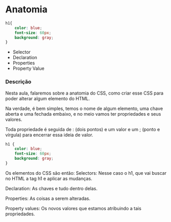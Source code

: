 
# Anatomia 

```css
h1{
    color: blue;
    font-size: 60px;
    background: gray;
}
```

* Selector 
* Declaration
* Properties
* Property Value

### Descrição 

Nesta aula, falaremos sobre a anatomia do CSS, como criar esse CSS para poder alterar algum elemento do HTML.

Na verdade, é bem simples, temos o nome de algum elemento, uma chave aberta e uma fechada embaixo, e no meio vamos ter propriedades e seus valores.

Toda propriedade é seguida de : (dois pontos) e um valor e um ; (ponto e vírgula) para encerrar essa ideia de valor.

```css
h1 {
	color: blue;
	font-size: 60px;
	background: gray;
}
```

Os elementos do CSS são então:
Selectors: Nesse caso o h1, que vai buscar no HTML a tag h1 e aplicar as mudanças.

Declaration: As chaves e tudo dentro delas.

Properties: As coisas a serem alteradas.

Property values: Os novos valores que estamos atribuindo a tais propriedades.